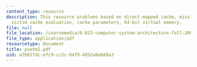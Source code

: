 ```yaml
---
content_type: resource
description: This resource problems based on direct-mapped cache, miss-rate analysis,
  victim cache evaluation, cache parameters, 64-bit virtual memory.
file: null
file_location: /coursemedia/6-823-computer-system-architecture-fall-2005/a7b91fdcefc9cc3c04f94952a0ab69a3_psetm2.pdf
file_type: application/pdf
resourcetype: Document
title: psetm2.pdf
uid: a7b91fdc-efc9-cc3c-04f9-4952a0ab69a3
---
```

